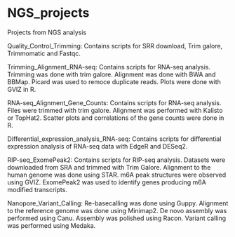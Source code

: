 # NGS_projects
Projects from NGS analysis

Quality_Control_Trimming: Contains scripts for SRR download, Trim galore, Trimmomatic and Fastqc.

Trimming_Alignment_RNA-seq: Contains scripts for RNA-seq analysis. Trimming was done with trim galore. Alignment was done with BWA and BBMap. Picard was used to remoce duplicate reads. Plots were done with GVIZ in R.

RNA-seq_Alignment_Gene_Counts: Contains scripts for RNA-seq analysis. Files were trimmed with trim galore. Alignment was performed with Kalisto or TopHat2. Scatter plots and correlations of the gene counts were done in R.

Differential_expression_analysis_RNA-seq: Contains scripts for differential expression analysis of RNA-seq data with EdgeR and DESeq2.

RIP-seq_ExomePeak2: Contains scripts for RIP-seq analysis. Datasets were downloaded from SRA and trimmed with Trim Galore. Alignment to the human genome was done using STAR. m6A peak structures were observed using GVIZ. ExomePeak2 was used to identify genes producing m6A modified transcripts.

Nanopore_Variant_Calling: Re-basecalling was done using Guppy. Alignment to the reference genome was done using Minimap2. De novo assembly was performed using Canu. Assembly was polished using Racon. Variant calling was performed using Medaka.
